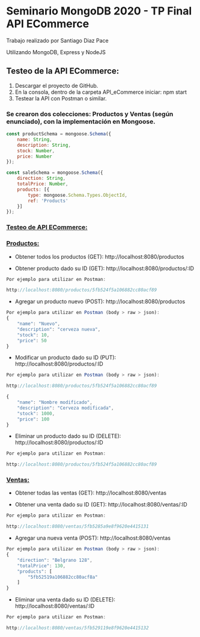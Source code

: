 # Seminario MongoDB 2020 - TP Final API ECommerce

Trabajo realizado por Santiago Diaz Pace

Utilizando MongoDB, Express y NodeJS


## Testeo de la API ECommerce:

1. Descargar el proyecto de GitHub.
2. En la consola, dentro de la carpeta API_eCommerce iniciar: npm start
3. Testear la API con Postman o similar.

### Se crearon dos colecciones: Productos y Ventas (según enunciado),  con la implementación en Mongoose.

```js
const productSchema = mongoose.Schema({
    name: String,
    description: String,
    stock: Number,
    price: Number
});
```

```js
const saleSchema = mongoose.Schema({
    direction: String,
    totalPrice: Number,
    products: [{ 
        type: mongoose.Schema.Types.ObjectId, 
        ref: 'Products' 
    }]
});
```

### <ins>Testeo de API ECommerce:</ins>

### <ins>**Productos:**</ins>

- Obtener todos los productos (GET): http://localhost:8080/productos

- Obtener producto dado su ID (GET): http://localhost:8080/productos/:ID

```js
Por ejemplo para utilizar en Postman:

http://localhost:8080/productos/5fb524f5a106882cc80acf89
```

- Agregar un producto nuevo (POST): http://localhost:8080/productos

```js
Por ejemplo para utilizar en Postman (body > raw > json):
{
    "name": "Nuevo",
    "description": "cerveza nueva",
    "stock": 10,
    "price": 50
}
```

- Modificar un producto dado su ID (PUT): http://localhost:8080/productos/:ID

```js
Por ejemplo para utilizar en Postman (body > raw > json):

http://localhost:8080/productos/5fb524f5a106882cc80acf89

{
    "name": "Nombre modificado",
    "description": "Cerveza modificada",
    "stock": 1000,
    "price": 100
}
```

- Eliminar un producto dado su ID (DELETE): http://localhost:8080/productos/:ID

```js
Por ejemplo para utilizar en Postman:

http://localhost:8080/productos/5fb524f5a106882cc80acf89
```

### <ins>**Ventas:**</ins>

- Obtener todas las ventas (GET): http://localhost:8080/ventas

- Obtener una venta dado su ID (GET): http://localhost:8080/ventas/:ID

```js
Por ejemplo para utilizar en Postman:

http://localhost:8080/ventas/5fb5285a9e8f9620e4415131
```

- Agregar una nueva venta (POST): http://localhost:8080/ventas

```js
Por ejemplo para utilizar en Postman (body > raw > json):
{
    "direction": "Belgrano 128",
    "totalPrice": 130,
    "products": [
        "5fb52519a106882cc80acf8a"
    ]
}
```

- Eliminar una venta dado su ID (DELETE): http://localhost:8080/ventas/:ID

```js
Por ejemplo para utilizar en Postman:

http://localhost:8080/ventas/5fb529119e8f9620e4415132
```
